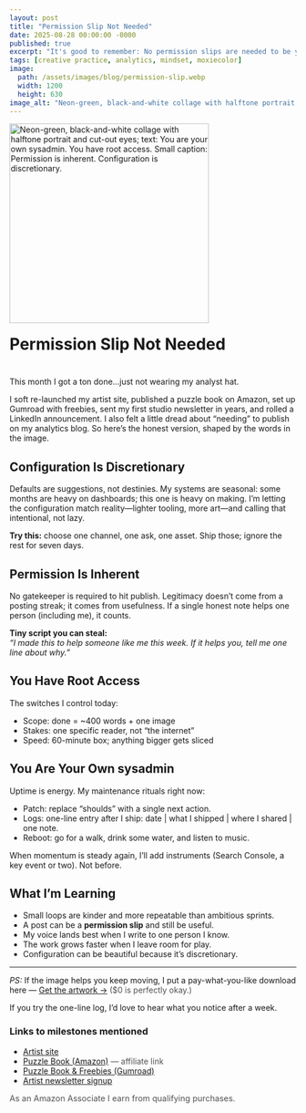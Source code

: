 ```yaml
---
layout: post
title: "Permission Slip Not Needed"
date: 2025-08-28 00:00:00 -0000
published: true
excerpt: "It's good to remember: No permission slips are needed to be you."
tags: [creative practice, analytics, mindset, moxiecolor]
image:
  path: /assets/images/blog/permission-slip.webp
  width: 1200
  height: 630
image_alt: "Neon-green, black-and-white collage with halftone portrait; text reads 'You are your own sysadmin. You have root access.'"
---
```


<div style="display: flex; align-items: flex-end; gap: 20px; margin-bottom: 40px; flex-wrap: wrap;">
  <img src="/assets/images/permission-slip.svg" 
       alt="Neon-green, black-and-white collage with halftone portrait and cut-out eyes; text: You are your own sysadmin. You have root access. Small caption: Permission is inherent. Configuration is discretionary."
       style="width: 350px; height: auto;">
  <h1 style="margin: 0; flex: 1; min-width: 200px;">Permission Slip Not Needed</h1>
</div>

This month I got a ton done...just not wearing my analyst hat.

I soft re-launched my artist site, published a puzzle book on Amazon, set up Gumroad with freebies, sent my first studio newsletter in years, and rolled a LinkedIn announcement. I also felt a little dread about “needing” to publish on my analytics blog. So here’s the honest version, shaped by the words in the image.

## Configuration Is Discretionary
Defaults are suggestions, not destinies. My systems are seasonal: some months are heavy on dashboards; this one is heavy on making. I’m letting the configuration match reality—lighter tooling, more art—and calling that intentional, not lazy.  

**Try this:** choose one channel, one ask, one asset. Ship those; ignore the rest for seven days.  

## Permission Is Inherent
No gatekeeper is required to hit publish. Legitimacy doesn’t come from a posting streak; it comes from usefulness. If a single honest note helps one person (including me), it counts.

**Tiny script you can steal:**  
_“I made this to help someone like me this week. If it helps you, tell me one line about why.”_

## You Have Root Access
The switches I control today:
 - Scope: done = ~400 words + one image
 - Stakes: one specific reader, not “the internet”
 - Speed: 60-minute box; anything bigger gets sliced

## You Are Your Own sysadmin
Uptime is energy. My maintenance rituals right now:  
 - Patch: replace “shoulds” with a single next action.
 - Logs: one-line entry after I ship: date | what I shipped | where I shared | one note.
 - Reboot: go for a walk, drink some water, and listen to music.

When momentum is steady again, I’ll add instruments (Search Console, a key event or two). Not before.

## What I’m Learning
- Small loops are kinder and more repeatable than ambitious sprints.
- A post can be a **permission slip** and still be useful.
- My voice lands best when I write to one person I know.
- The work grows faster when I leave room for play.
- Configuration can be beautiful because it’s discretionary.

<hr>
<p><em>PS:</em> If the image helps you keep moving, I put a pay-what-you-like download here —
  <a href="https://moxiecolor.gumroad.com/l/vlklfl?utm_source=blog&utm_medium=post&utm_campaign=permission_slip"
     target="_blank" rel="noopener">Get the artwork →</a>
  <span style="opacity:.75">($0 is perfectly okay.)</span>
</p>

<p>If you try the one-line log, I’d love to hear what you notice after a week.</p>

<h3>Links to milestones mentioned</h3>
<ul>
  <li><a href="https://moxiecolor.com/" target="_blank" rel="noopener">Artist site</a></li>
  <li><a href="https://amzn.to/3UPw77C" target="_blank" rel="noopener sponsored nofollow">Puzzle Book (Amazon)</a>
      <span style="opacity:.75">— affiliate link</span></li>
  <li><a href="https://moxiecolor.gumroad.com/?utm_source=blog&utm_medium=post&utm_campaign=permission_slip"
         target="_blank" rel="noopener">Puzzle Book &amp; Freebies (Gumroad)</a></li>
  <li><a href="https://mailchi.mp/d9fccc887890/join-hue-and-tell?utm_source=site&utm_medium=newsletter_page&utm_campaign=hue_and_tell"
         target="_blank" rel="noopener">Artist newsletter signup</a></li>
</ul>

<p style="font-size:.9rem;opacity:.75">As an Amazon Associate I earn from qualifying purchases.</p>
